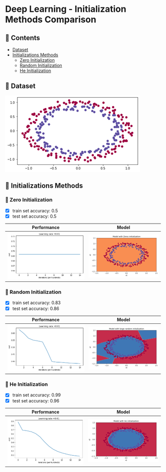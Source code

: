 # Deep Learning - Initialization Methods Comparison

## :scroll: Contents
- [Dataset](#dart-dataset)
- [Initializations Methods](#link-initializations-methods)
  - [Zero Initialization](#zero-initialization)
  - [Random Initialization](#random-initialization)
  - [He Initialization](#he-initialization)

## :dart: Dataset
![Dataset](/images/dataset.png)

## :link: Initializations Methods

### :gem: Zero Initialization

- [x] train set accuracy: 0.5
- [x] test set accuracy: 0.5

| Performance | Model |
| ----------- | ----- |
| ![performance](/images/zero-initialization-performance.png) | ![model](/images/zero-initialization-model.png) |


### :gem: Random Initialization

- [x] train set accuracy: 0.83
- [x] test set accuracy: 0.86

| Performance | Model |
| ----------- | ----- |
| ![performance](/images/random-initialization-performance.png) | ![model](/images/random-initialization-model.png)|


### :gem: He Initialization

- [x] train set accuracy: 0.99
- [x] test set accuracy: 0.96

| Performance | Model |
| ----------- | ----- |
| ![performance](/images/he-initialization-performance.png) | ![model](/images/he-initialization-model.png) |

